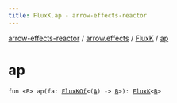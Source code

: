 ```yaml
---
title: FluxK.ap - arrow-effects-reactor
---
```


[arrow-effects-reactor](../../index.html) / [arrow.effects](../index.html) / [FluxK](index.html) / [ap](./ap.html)

# ap

`fun <B> ap(fa: `[`FluxKOf`](../-flux-k-of.html)`<(`[`A`](index.html#A)`) -> `[`B`](ap.html#B)`>): `[`FluxK`](index.html)`<`[`B`](ap.html#B)`>`